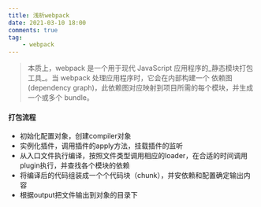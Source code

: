 ```yaml
---
title: 浅析webpack
date: 2021-03-10 18:00
comments: true
tag:
    - webpack
---
```


> 本质上，webpack 是一个用于现代 JavaScript 应用程序的_静态模块打包工具_。当 webpack 处理应用程序时，它会在内部构建一个 依赖图(dependency graph)，此依赖图对应映射到项目所需的每个模块，并生成一个或多个 bundle。
<!-- more -->

#### 打包流程

+ 初始化配置对象，创建compiler对象
+ 实例化插件，调用插件的apply方法，挂载插件的监听
+ 从入口文件执行编译，按照文件类型调用相应的loader，在合适的时间调用plugin执行，并查找各个模块的依赖
+ 将编译后的代码组装成一个个代码块（chunk），并安依赖和配置确定输出内容
+ 根据output把文件输出到对象的目录下

